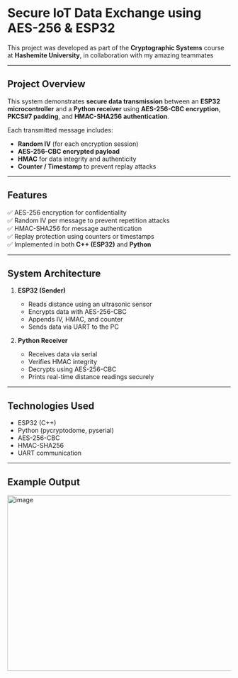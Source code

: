 #  Secure IoT Data Exchange using AES-256 & ESP32

This project was developed as part of the **Cryptographic Systems** course at **Hashemite University**, in collaboration with my amazing teammates 

---

## Project Overview
This system demonstrates **secure data transmission** between an **ESP32 microcontroller** and a **Python receiver** using **AES-256-CBC encryption**, **PKCS#7 padding**, and **HMAC-SHA256 authentication**.

Each transmitted message includes:
- **Random IV** (for each encryption session)
- **AES-256-CBC encrypted payload**
- **HMAC** for data integrity and authenticity
- **Counter / Timestamp** to prevent replay attacks

---

## Features
✅ AES-256 encryption for confidentiality  
✅ Random IV per message to prevent repetition attacks  
✅ HMAC-SHA256 for message authentication  
✅ Replay protection using counters or timestamps  
✅ Implemented in both **C++ (ESP32)** and **Python**  

---

## System Architecture
1. **ESP32 (Sender)**  
   - Reads distance using an ultrasonic sensor  
   - Encrypts data with AES-256-CBC  
   - Appends IV, HMAC, and counter  
   - Sends data via UART to the PC  

2. **Python Receiver**  
   - Receives data via serial  
   - Verifies HMAC integrity  
   - Decrypts using AES-256-CBC  
   - Prints real-time distance readings securely  

---

##  Technologies Used
- ESP32 (C++)  
- Python (pycryptodome, pyserial)  
- AES-256-CBC  
- HMAC-SHA256  
- UART communication  

---

##  Example Output
<img width="760" height="397" alt="image" src="https://github.com/user-attachments/assets/a82eef0f-1e85-4d85-9742-2db0f78e4ca1" />

